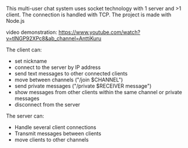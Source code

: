 This multi-user chat system uses socket technology with 1 server and >1 client. The connection is handled with TCP. The project is made with Node.js

video demonstration: https://www.youtube.com/watch?v=tlNGP92XPc8&ab_channel=AnttiKuru

The client can:

- set nickname
- connect to the server by IP address
- send text messages to other connected clients
- move between channels ("/join $CHANNEL")
- send private messages ("/private $RECEIVER message")
- show messages from other clients within the same channel or private messages
- disconnect from the server

The server can:

- Handle several client connections
- Transmit messages between clients
- move clients to other channels
